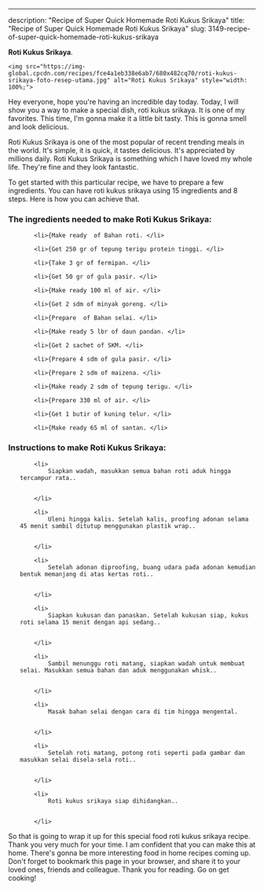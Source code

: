 ---
description: "Recipe of Super Quick Homemade Roti Kukus Srikaya"
title: "Recipe of Super Quick Homemade Roti Kukus Srikaya"
slug: 3149-recipe-of-super-quick-homemade-roti-kukus-srikaya

<p>
	<strong>Roti Kukus Srikaya</strong>. 
	
</p>
<p>
	
	<img src="https://img-global.cpcdn.com/recipes/fce4a1eb338e6ab7/680x482cq70/roti-kukus-srikaya-foto-resep-utama.jpg" alt="Roti Kukus Srikaya" style="width: 100%;">
	
	
</p>
<p>
	Hey everyone, hope you're having an incredible day today. Today, I will show you a way to make a special dish, roti kukus srikaya. It is one of my favorites. This time, I'm gonna make it a little bit tasty. This is gonna smell and look delicious.
</p>
	
<p>
	Roti Kukus Srikaya is one of the most popular of recent trending meals in the world. It's simple, it is quick, it tastes delicious. It's appreciated by millions daily. Roti Kukus Srikaya is something which I have loved my whole life. They're fine and they look fantastic.
</p>
<p>
	
</p>

<p>
To get started with this particular recipe, we have to prepare a few ingredients. You can have roti kukus srikaya using 15 ingredients and 8 steps. Here is how you can achieve that.
</p>

<h3>The ingredients needed to make Roti Kukus Srikaya:</h3>

<ol>
	
		<li>{Make ready  of Bahan roti. </li>
	
		<li>{Get 250 gr of tepung terigu protein tinggi. </li>
	
		<li>{Take 3 gr of fermipan. </li>
	
		<li>{Get 50 gr of gula pasir. </li>
	
		<li>{Make ready 100 ml of air. </li>
	
		<li>{Get 2 sdm of minyak goreng. </li>
	
		<li>{Prepare  of Bahan selai. </li>
	
		<li>{Make ready 5 lbr of daun pandan. </li>
	
		<li>{Get 2 sachet of SKM. </li>
	
		<li>{Prepare 4 sdm of gula pasir. </li>
	
		<li>{Prepare 2 sdm of maizena. </li>
	
		<li>{Make ready 2 sdm of tepung terigu. </li>
	
		<li>{Prepare 330 ml of air. </li>
	
		<li>{Get 1 butir of kuning telur. </li>
	
		<li>{Make ready 65 ml of santan. </li>
	
</ol>
<p>
	
</p>

<h3>Instructions to make Roti Kukus Srikaya:</h3>

<ol>
	
		<li>
			Siapkan wadah, masukkan semua bahan roti aduk hingga tercampur rata..
			
			
		</li>
	
		<li>
			Uleni hingga kalis. Setelah kalis, proofing adonan selama 45 menit sambil ditutup menggunakan plastik wrap..
			
			
		</li>
	
		<li>
			Setelah adonan diproofing, buang udara pada adonan kemudian bentuk memanjang di atas kertas roti..
			
			
		</li>
	
		<li>
			Siapkan kukusan dan panaskan. Setelah kukusan siap, kukus roti selama 15 menit dengan api sedang..
			
			
		</li>
	
		<li>
			Sambil menunggu roti matang, siapkan wadah untuk membuat selai. Masukkan semua bahan dan aduk menggunakan whisk..
			
			
		</li>
	
		<li>
			Masak bahan selai dengan cara di tim hingga mengental.
			
			
		</li>
	
		<li>
			Setelah roti matang, potong roti seperti pada gambar dan masukkan selai disela-sela roti..
			
			
		</li>
	
		<li>
			Roti kukus srikaya siap dihidangkan..
			
			
		</li>
	
</ol>

<p>
	
</p>

<p>
	So that is going to wrap it up for this special food roti kukus srikaya recipe. Thank you very much for your time. I am confident that you can make this at home. There's gonna be more interesting food in home recipes coming up. Don't forget to bookmark this page in your browser, and share it to your loved ones, friends and colleague. Thank you for reading. Go on get cooking!
</p>
